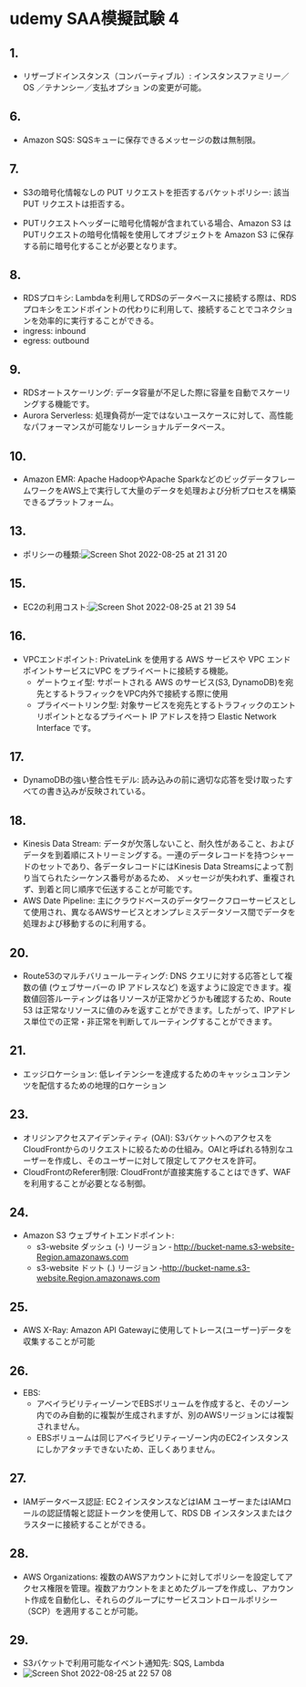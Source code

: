 # udemy SAA模擬試験 4
## 1.
- リザーブドインスタンス（コンバーティブル）: インスタンスファミリー／OS ／テナンシー／支払オプショ ンの変更が可能。

## 6.
- Amazon SQS: SQSキューに保存できるメッセージの数は無制限。

## 7.
- S3の暗号化情報なしの PUT リクエストを拒否するバケットポリシー: 該当PUT リクエストは拒否する。

- PUTリクエストヘッダーに暗号化情報が含まれている場合、Amazon S3 はPUTリクエストの暗号化情報を使用してオブジェクトを Amazon S3 に保存する前に暗号化することが必要となります。

## 8.
- RDSプロキシ: Lambdaを利用してRDSのデータベースに接続する際は、RDSプロキシをエンドポイントの代わりに利用して、接続することでコネクションを効率的に実行することができる。
- ingress: inbound
- egress: outbound

## 9.
- RDSオートスケーリング: データ容量が不足した際に容量を自動でスケーリングする機能です。
- Aurora Serverless: 処理負荷が一定ではないユースケースに対して、高性能なパフォーマンスが可能なリレーショナルデータベース。

## 10.
- Amazon EMR: Apache HadoopやApache SparkなどのビッグデータフレームワークをAWS上で実行して大量のデータを処理および分析プロセスを構築できるプラットフォーム。

## 13.
- ポリシーの種類:![Screen Shot 2022-08-25 at 21 31 20](https://user-images.githubusercontent.com/61643054/186665458-a6a8703d-0f3c-4e03-882c-6aa2a10d8371.png)

## 15.
- EC2の利用コスト:![Screen Shot 2022-08-25 at 21 39 54](https://user-images.githubusercontent.com/61643054/186667022-f134f903-9d14-47b8-b677-fc69ecf10b72.png)

## 16.
- VPCエンドポイント: PrivateLink を使用する AWS サービスや VPC エンドポイントサービスにVPC をプライベートに接続する機能。
    - ゲートウェイ型: サポートされる AWS のサービス(S3, DynamoDB)を宛先とするトラフィックをVPC内外で接続する際に使用
    - プライベートリンク型: 対象サービスを宛先とするトラフィックのエントリポイントとなるプライベート IP アドレスを持つ Elastic Network Interface です。

## 17.
- DynamoDBの強い整合性モデル: 読み込みの前に適切な応答を受け取ったすべての書き込みが反映されている。

## 18.
- Kinesis Data Stream: データが欠落しないこと、耐久性があること、およびデータを到着順にストリーミングする。一連のデータレコードを持つシャードのセットであり、各データレコードにはKinesis Data Streamsによって割り当てられたシーケンス番号があるため、 メッセージが失われず、重複されず、到着と同じ順序で伝送することが可能です。
- AWS Date Pipeline: 主にクラウドベースのデータワークフローサービスとして使用され、異なるAWSサービスとオンプレミスデータソース間でデータを処理および移動するのに利用する。

## 20.
- Route53のマルチバリュールーティング: DNS クエリに対する応答として複数の値 (ウェブサーバーの IP アドレスなど) を返すように設定できます。複数値回答ルーティングは各リソースが正常かどうかも確認するため、Route 53 は正常なリソースに値のみを返すことができます。したがって、IPアドレス単位での正常・非正常を判断してルーティングすることができます。

## 21.
- エッジロケーション: 低レイテンシーを達成するためのキャッシュコンテンツを配信するための地理的ロケーション

## 23.
- オリジンアクセスアイデンティティ (OAI): S3バケットへのアクセスをCloudFrontからのリクエストに絞るための仕組み。OAIと呼ばれる特別なユーザーを作成し、そのユーザーに対して限定してアクセスを許可。
- CloudFrontのReferer制限: CloudFrontが直接実施することはできず、WAFを利用することが必要となる制御。

## 24.
- Amazon S3 ウェブサイトエンドポイント:
    - s3-website ダッシュ (-) リージョン ‐ http://bucket-name.s3-website-Region.amazonaws.com
    - s3-website ドット (.) リージョン ‐http://bucket-name.s3-website.Region.amazonaws.com

## 25.
- AWS X-Ray: Amazon API Gatewayに使用してトレース(ユーザー)データを収集することが可能

## 26.
- EBS:
    - アベイラビリティーゾーンでEBSボリュームを作成すると、そのゾーン内でのみ自動的に複製が生成されますが、別のAWSリージョンには複製されません。
    - EBSボリュームは同じアベイラビリティーゾーン内のEC2インスタンスにしかアタッチできないため、正しくありません。

## 27.
- IAMデータベース認証: EC２インスタンスなどはIAM ユーザーまたはIAMロールの認証情報と認証トークンを使用して、RDS DB インスタンスまたはクラスターに接続することができる。

## 28.
- AWS Organizations: 複数のAWSアカウントに対してポリシーを設定してアクセス権限を管理。複数アカウントをまとめたグループを作成し、アカウント作成を自動化し、それらのグループにサービスコントロールポリシー（SCP）を適用することが可能。

## 29.
- S3バケットで利用可能なイベント通知先: SQS, Lambda
- ![Screen Shot 2022-08-25 at 22 57 08](https://user-images.githubusercontent.com/61643054/186684496-18024cae-d4cc-4dda-972d-e3850ea8e35c.png)
